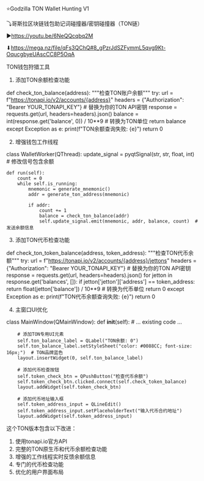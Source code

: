 ⭐Godzilla TON Wallet Hunting V1

⤵哥斯拉区块链钱包助记词碰撞器/密钥碰撞器（TON链）

▶https://youtu.be/6NeQQcqbq2M

⬇https://mega.nz/file/qFs3QChQ#8_gPzrJdSZFymmL5qvg9Kt-OqucgbyeUAscCC8P5OqA

TON钱包狩猎工具

1. 添加TON余额检查功能

def check_ton_balance(address):
    """检查TON账户余额"""
    try:
        url = f"https://tonapi.io/v2/accounts/{address}"
        headers = {"Authorization": "Bearer YOUR_TONAPI_KEY"}  # 替换为你的TON API密钥
        response = requests.get(url, headers=headers).json()
        balance = int(response.get('balance', 0)) / 10**9  # 转换为TON单位
        return balance
    except Exception as e:
        print(f"TON余额查询失败: {e}")
        return 0

2. 增强钱包工作线程

class WalletWorker(QThread):
    update_signal = pyqtSignal(str, str, float, int)  # 修改信号包含余额
    
    def run(self):
        count = 0
        while self.is_running:
            mnemonic = generate_mnemonic()
            addr = generate_ton_address(mnemonic)
            
            if addr:
                count += 1
                balance = check_ton_balance(addr)
                self.update_signal.emit(mnemonic, addr, balance, count)  # 发送余额信息

3. 添加TON代币检查功能

def check_ton_token_balance(address, token_address):
    """检查TON代币余额"""
    try:
        url = f"https://tonapi.io/v2/accounts/{address}/jettons"
        headers = {"Authorization": "Bearer YOUR_TONAPI_KEY"}  # 替换为你的TON API密钥
        response = requests.get(url, headers=headers).json()
        for jetton in response.get('balances', []):
            if jetton['jetton']['address'] == token_address:
                return float(jetton['balance']) / 10**9  # 转换为代币单位
        return 0
    except Exception as e:
        print(f"TON代币余额查询失败: {e}")
        return 0

4. 主窗口UI优化

class MainWindow(QMainWindow):
    def __init__(self):
        # ... existing code ...
        
        # 添加TON专用UI元素
        self.ton_balance_label = QLabel("TON余额: 0")
        self.ton_balance_label.setStyleSheet("color: #0088CC; font-size: 16px;")  # TON品牌蓝色
        layout.insertWidget(0, self.ton_balance_label)
        
        # 添加代币检查按钮
        self.token_check_btn = QPushButton("检查代币余额")
        self.token_check_btn.clicked.connect(self.check_token_balance)
        layout.addWidget(self.token_check_btn)
        
        # 添加代币地址输入框
        self.token_address_input = QLineEdit()
        self.token_address_input.setPlaceholderText("输入代币合约地址")
        layout.addWidget(self.token_address_input)

这个TON版本包含以下改进：

1. 使用tonapi.io官方API
2. 完整的TON原生币和代币余额检查功能
3. 增强的工作线程实时反馈余额信息
4. 专门的代币检查功能
5. 优化的用户界面布局
                
